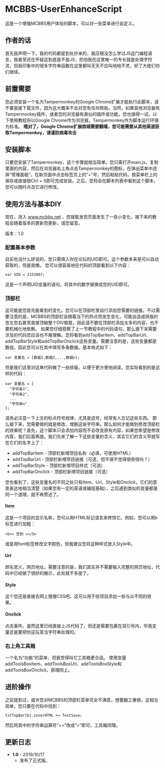 # MCBBS-UserEnhanceScript
这是一个增强MCBBS用户体验的脚本，可以对一些菜单进行自定义。

## 作者的话
首先我声明一下，我的代码都是到处抄来的，我压根没怎么学过JS这门编程语言，我甚至还在怀疑这到底是不是JS，恐怕我在这里唯一的专长就是处理字符流，但我印象中的很多字符串函数在这里都叫天天不应叫地地不灵，好了大佬们你们继续。

## 前置需要
您必须安装一个名为Tampermonkey的Google Chrome扩展才能执行此脚本，请不要直接下载文件，因为这大概率不会对您有任何帮助。当然，如果其他浏览器有Tampermonkey插件，或者您的浏览器有类似的插件或功能，您也值得一试。以下使用教程将以Google Chrome作为浏览器，Tampermonkey作为脚本运行环境为标准。
**哦对了，Google Chrome扩展商城需要翻墙，您可能需要从其他渠道获取Tampermonkey，请谨防病毒攻击**

## 安装脚本
只要您安装了Tampermonkey，这个步骤就相当简单。您只需打开main.js，复制里面的内容，然后在浏览器右上角点击Tampermonkey的图标，在弹出菜单中选择“管理面板”，在新页面中点击标签页上的“+”号，然后粘贴代码，按菜单栏上的保存或直接按Ctrl + S即可完成安装。之后，您将会在脚本列表中看到这个脚本，您可以随时点击它进行修改。

## 使用方法与基本DIY
现在，进入 www.mcbbs.net ，您就能发现页面发生了一些小变化。接下来的教程会随着版本的更新而更新，请您留意。

版本：1.0

### 配置基本参数
目前也没什么好说的，您只需填入你在论坛的UID即可。这个参数本来是可以自动获取的，但是我懒。
您可以很容易地在代码的顶部看到以下内容：
```
var UID = 2153967;
```
这是一个声明UID变量的语句，将其中的数字替换成您的UID即可。

### 顶部栏
这可能是您首先能看到的变化。您可以在顶部栏里自行添加您需要的链接。不过需要注意的是，MCBBS的顶部栏会随着当下的热点而发生变化，可能会造成排版的忽左忽右甚至直接顶破整个DIV框框，因此请不要在顶部栏添加太多的内容，也不要机械化地依赖。
如果您仔细观察了上一节教程中的代码语句，那么接下来需要涉及的代码您应该也不难理解。您将看到addTopBarItem、addTopBarUrl、addTopBarStyle和addTopBarOnclick这些变量。需要注意的是，这些变量都是数组，因此您可以在其中填写多条数据。基本格式如下：
```
var 变量名 = [数据1,数据2,...,数据n];
```
但是我们这里对这串代码做了一些排版，以便于更方便地阅读，您实际看到的是这样的代码：
```
var 变量名 = [
  "字符串1",
  "字符串2",
  ...
  "字符串n"
];
```
请务必注意一下上文的标点符号规律，尤其是逗号，经常有人忘记这些东西。
那么接下来，您需要做的就是修改、增删这些字符串。那么如何才能做到修改顶部栏的效果呢？首先，这个脚本只会添加内容而不会改变原有内容，如果您希望是修改内容，我们后面再提。我们先来了解一下这些变量的含义，其实它们的含义早就写在它们的名字上了：
* addTopBarItem - 顶部栏新增项目名称（必填，可使用HTML）
* addTopBarUrl - 顶部栏新增项目链接（可选，但不填不觉得很奇怪吗？）
* addTopBarStyle - 顶部栏新增项目样式（可选）
* addTopBarOnclick - 顶部栏新增项目链接（可选）

您也看到了，这些变量名的不同之处只有Item、Url、Style和Onclick，它们的意思表达地相当清楚（如果您有一定的英语或编程基础），之后遇到类似的变量都是同一个道理，就不再赘述了。

#### Item
这是一个项目的显示名称，您可以用HTML标记语言来修饰它。例如，您可以用b标签进行加粗：
```
<b>= 签到 =</b>
```
或是用font标签修改文字颜色，但我建议您将这种样式放入Style中。

#### Url
顾名思义，网页地址。需要注意的是，我们其实并不需要输入完整的网页地址，代码中已经做了很好的展示，此处就不多提了。

#### Style
这个您还是直接去网上搜搜CSS吧。这可以用于给项目添加一些与众不同的效果。

#### Onclick
点击事件。虽然这里已经直接上JS代码了，但还是需要包裹在双引号内，毕竟变量还是要把你这玩意当字符串处理的。

### 右上角工具箱
一个名为“功能”的菜单，但我觉得叫它工具箱更合适。
使用变量addToolsBoxItem、addToolsBoxUrl、addToolsBoxStyle和addToolsBoxOnclick，原理同上。

## 进阶操作
之前提到过，或许您对MCBBS的顶部栏菜单完全不满意，想要翻工重做，这相当简单，您只要在代码中找到：
```
txtTopBar[b].innerHTML += TextSave;
```
然后将其中的字符串运算符“+=”改成“=”即可。工具箱同理。

## 更新日志
* **1.0** - 2019/10/17
  + 发布了正式版。
